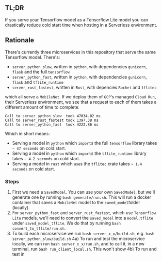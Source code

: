## TL;DR 

If you serve your Tensorflow model as a Tensorflow Lite model you 
can drastically reduce cold start time when hosting in a Serverless environment.

## Rationale

There's currently three microservices in this repository that serve the same Tensorflow model. There's:
 - `server_python_slow`, written in `python`, with dependencies `gunicorn`, `flask` and the full `tensorflow` 
 - `server_python_fast`, written in `python`, with dependencies `gunicorn`, `flask` and `tflite_runtime`
 - `server_rust_fastest`, written in `Rust`, with depencies `Rocket` and `tflitec`

which all serve a `MobileNet`. If we deploy them of `GCP`'s managed `Cloud Run`, their Serverless environment,
we see that a request to each of them takes a different amount of time to complete:
```
Call to server_python_slow  took 47034.02 ms
Call to server_rust_fastest took 1397.38 ms
Call to server_python_fast  took 4222.86 ms
```
Which in short means:
 - Serving a model in `python` which `import`s the full `tensorflow` library takes `~ 47 seconds` on cold start.
 - Serving a model in `python` which `import`s the `tflite_runtime` library takes `~ 4.2 seconds` on cold start.
 - Serving a model in `rust` which `use`s the `tflitec` crate takes `~ 1.4 seconds` on cold start.
### Steps
1) First we need a `SavedModel`. You can use your own `SavedModel`, but we'll generate one
by running `bash generate/run.sh`. This will run a docker container that saves a `MobileNet` model
to the `saved_model`folder (locally).
2) For `server_python_fast` and  `server_rust_fastest`, which use `Tensorflow Lite` models, we'll need
to convert the `saved_model` into a `model.tflite` under `saved_model_tflite`. We do that by running
`bash convert_to_tflite/run.sh`. 
3) To build each microservice we run `bash server_x_x/build.sh`, e.g. `bash server_python_slow/build.sh`
4a) To run and test the microservice locally, we can run `bash server_x_x/run.sh`, and to call it, 
in a new terminal, run `bash run_client_local.sh`. This won't show 
4b) To run and test in 







